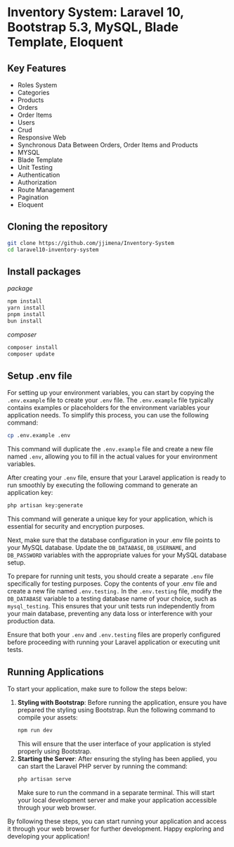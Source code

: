 # Inventory System: Laravel 10, Bootstrap 5.3, MySQL, Blade Template, Eloquent

## Key Features

-   Roles System
-   Categories
-   Products
-   Orders
-   Order Items
-   Users
-   Crud
-   Responsive Web
-   Synchronous Data Between Orders, Order Items and Products
-   MYSQL
-   Blade Template
-   Unit Testing
-   Authentication
-   Authorization
-   Route Management
-   Pagination
-   Eloquent

## Cloning the repository

```bash
git clone https://github.com/jjimena/Inventory-System
cd laravel10-inventory-system
```

## Install packages

_package_

```bash
npm install
yarn install
pnpm install
bun install
```

_composer_

```bash
composer install
composer update
```

## Setup .env file

For setting up your environment variables, you can start by copying the `.env.example` file to create your `.env` file. The `.env.example` file typically contains examples or placeholders for the environment variables your application needs. To simplify this process, you can use the following command:

```bash
cp .env.example .env
```

This command will duplicate the `.env.example` file and create a new file named `.env`, allowing you to fill in the actual values for your environment variables.

After creating your `.env` file, ensure that your Laravel application is ready to run smoothly by executing the following command to generate an application key:

```bash
php artisan key:generate
```

This command will generate a unique key for your application, which is essential for security and encryption purposes.

Next, make sure that the database configuration in your .env file points to your MySQL database. Update the `DB_DATABASE`, `DB_USERNAME`, and `DB_PASSWORD` variables with the appropriate values for your MySQL database setup.

To prepare for running unit tests, you should create a separate `.env` file specifically for testing purposes. Copy the contents of your .env file and create a new file named `.env.testing.` In the `.env.testing` file, modify the `DB_DATABASE` variable to a testing database name of your choice, such as `mysql_testing`. This ensures that your unit tests run independently from your main database, preventing any data loss or interference with your production data.

Ensure that both your `.env` and `.env.testing` files are properly configured before proceeding with running your Laravel application or executing unit tests.

## Running Applications

To start your application, make sure to follow the steps below:

1. **Styling with Bootstrap**: Before running the application, ensure you have prepared the styling using Bootstrap. Run the following command to compile your assets:
    ```bash
    npm run dev
    ```
    This will ensure that the user interface of your application is styled properly using Bootstrap.
2. **Starting the Server**: After ensuring the styling has been applied, you can start the Laravel PHP server by running the command:
    ```bash
    php artisan serve
    ```
    Make sure to run the command in a separate terminal. This will start your local development server and make your application accessible through your web browser.

By following these steps, you can start running your application and access it through your web browser for further development. Happy exploring and developing your application!
